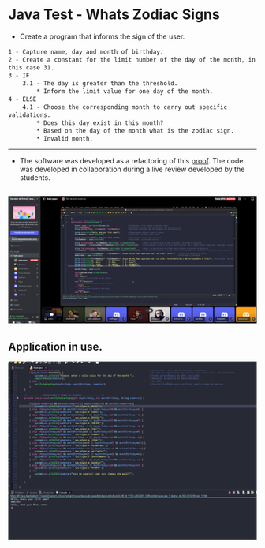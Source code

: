 # Java Test - Whats Zodiac Signs

- Create a program that informs the sign of the user.
````
1 - Capture name, day and month of birthday.
2 - Create a constant for the limit number of the day of the month, in this case 31.
3 - IF
    3.1 - The day is greater than the threshold.
        * Inform the limit value for one day of the month.
4 - ELSE
    4.1 - Choose the corresponding month to carry out specific validations.
        * Does this day exist in this month?
        * Based on the day of the month what is the zodiac sign.
        * Invalid month.
````
---
- The software was developed as a refactoring of this [proof](https://github.com/seiler-emerson/Entra21_Logica_Java_2022/tree/main/Aula08%20-%20AvaliacaoSigno). The code was developed in collaboration during a live review developed by the students.

![Imagem Live](./img/live.png)
---

## Application in use.

![Gif Exercicio](./img/exercicio.gif)